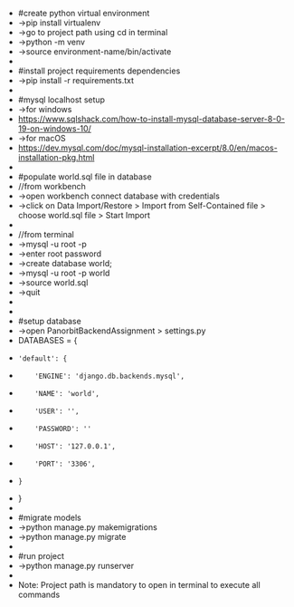 * #create python virtual environment
* ->pip install virtualenv
* ->go to project path using cd in terminal
* ->python<version> -m venv <virtual-environment-name>
* ->source environment-name/bin/activate
* 
* #install project requirements dependencies
* ->pip install -r requirements.txt
* 
* #mysql localhost setup
* ->for windows
* https://www.sqlshack.com/how-to-install-mysql-database-server-8-0-19-on-windows-10/
* ->for macOS
* https://dev.mysql.com/doc/mysql-installation-excerpt/8.0/en/macos-installation-pkg.html
* 
* #populate world.sql file in database
* //from workbench
* ->open workbench connect database with credentials
* ->click on Data Import/Restore > Import from Self-Contained file > choose world.sql file > Start Import
* 
* //from terminal
* ->mysql -u root -p
* ->enter root password
* ->create database world;
* ->mysql -u root -p world
* ->source world.sql  
* ->quit
* 
* 
* #setup database
* ->open PanorbitBackendAssignment > settings.py
* DATABASES = {
*     'default': {
*         'ENGINE': 'django.db.backends.mysql',
*         'NAME': 'world',
*         'USER': '',
*         'PASSWORD': ''
*         'HOST': '127.0.0.1',
*         'PORT': '3306',
*     }
* }
* 
* #migrate models
* ->python manage.py makemigrations
* ->python manage.py migrate
* 
* #run project
* ->python manage.py runserver
* 
* Note: Project path is mandatory to open in terminal to execute all commands